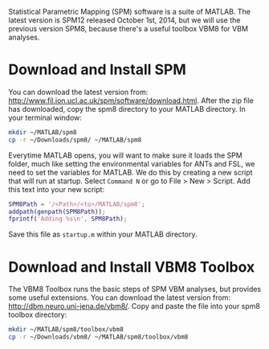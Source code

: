 Statistical Parametric Mapping (SPM) software is a suite of MATLAB. The latest version is SPM12 released October 1st, 2014, but we will use the previous version SPM8, because there's a useful toolbox VBM8 for VBM analyses.

# Download and Install SPM

You can download the latest version from: http://www.fil.ion.ucl.ac.uk/spm/software/download.html. After the zip file has downloaded, copy the spm8 directory to your MATLAB directory. In your terminal window:

```bash
mkdir ~/MATLAB/spm8
cp -r ~/Downloads/spm8/ ~/MATLAB/spm8
```

Everytime MATLAB opens, you will want to make sure it loads the SPM folder, much like setting the environmental variables for ANTs and FSL, we need to set the variables for MATLAB. We do this by creating a new script that will run at startup. Select `Command N` or go to File > New > Script. Add this text into your new script:

```matlab
SPM8Path = '/<Path>/<to>/MATLAB/spm8';
addpath(genpath(SPM8Path));
fprintf('Adding %s\n', SPM8Path);
```

Save this file as `startup.m` within your MATLAB directory.

# Download and Install VBM8 Toolbox

The VBM8 Toolbox runs the basic steps of SPM VBM analyses, but provides some useful extensions. You can download the latest version from: http://dbm.neuro.uni-jena.de/vbm8/. Copy and paste the file into your spm8 toolbox directory:

```bash
mkdir ~/MATLAB/spm8/toolbox/vbm8
cp -r ~/Downloads/vbm8/ ~/MATLAB/spm8/toolbox/vbm8
```